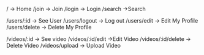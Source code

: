 / -> Home
/join -> Join
/login -> Login
/search ->Search

/users/:id -> See User
/users/logout -> Log out
/users/edit -> Edit My Profile
/users/delete -> Delete My Profile 

/videos/:id -> See video
/videos/:id/edit ->Edit Video
/videos/:id/delete -> Delete Video
/videos/upload -> Upload Video 
